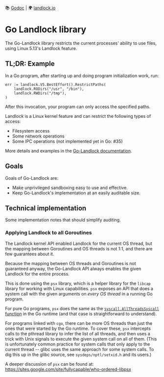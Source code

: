📚 [Godoc](https://pkg.go.dev/github.com/landlock-lsm/go-landlock/landlock)
| 🌍 [landlock.io](https://landlock.io/)

# Go Landlock library

The Go-Landlock library restricts the current processes' ability to
use files, using Linux 5.13's Landlock feature.

## TL;DR: Example

In a Go program, after starting up and doing program initialization work, run:

```
err := landlock.V5.BestEffort().RestrictPaths(
    landlock.RODirs("/usr", "/bin"),
    landlock.RWDirs("/tmp"),
)
```

After this invocation, your program can only access the specified paths.

Landlock is a Linux kernel feature and can restrict the following types of access:

* Filesystem access
* Some network operations
* Some IPC operations (not implemented yet in Go: #35)

More details and examples in the [Go-Landlock
documentation](https://pkg.go.dev/github.com/landlock-lsm/go-landlock/landlock).

## Goals

Goals of Go-Landlock are:

* Make unprivileged sandboxing easy to use and effective.
* Keep Go-Landlock's implementation at an easily auditable size.

## Technical implementation

Some implementation notes that should simplify auditing.

### Applying Landlock to all Goroutines

The Landlock kernel API enabled Landlock for the current OS thread,
but the mapping between Goroutines and OS threads is not 1:1, and
there are few guarantees about it.

Because the mapping between OS threads and Goroutines is not
guaranteed anyway, the Go-Landlock API always enables the given
Landlock for the entire process.

This is done using the `psx` library, which is a helper library for
the `libcap` library for working with Linux capabilities. `psx`
exposes an API that does a system call with the given arguments on
*every OS thread* in a running Go program.

For pure Go programs, `psx` does the same as the
[`syscall.AllThreadsSyscall`
function](https://pkg.go.dev/syscall#AllThreadsSyscall) in the Go
runtime (and that case is straightforward to understand).

For programs linked with `cgo`, there can be more OS threads than just
the ones that were started by the Go runtime. To cover these, `psx`
intercepts calls to the pthread library to infer the list of all
threads, and then uses a trick with Unix signals to execute the given
system call on all of them. (This is unfortunately common practice for
system calls that only apply to the current thread -- glibc uses the
same approach for some system calls. To dig this up in the glibc
source, see `sysdeps/nptl/setxid.h` and its users.)

A deeper discussion of `psx` can be found at:
https://sites.google.com/site/fullycapable/who-ordered-libpsx
